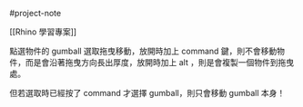 #project-note 

[[Rhino 學習專案]]

點選物件的 gumball 選取拖曳移動，放開時加上 command 鍵，則不會移動物件，而是會沿著拖曳方向長出厚度，放開時加上 alt ，則是會複製一個物件到拖曳處。

但若選取時已經按了 command 才選擇 gumball，則只會移動 gumball 本身！